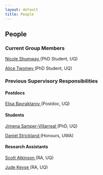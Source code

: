 ```yaml
---
layout: default
title: People
---
```


## People  

### Current Group Members 
<a href ="https://sees.uq.edu.au/profile/4554/nicole-shumway" target="_blank">Nicole Shumway </a>  (PhD Student, UQ)

<a href ="https://www.linkedin.com/in/alice-twomey-55378038/" target="_blank">Alice Twomey </a>   (PhD Student, UQ)

### Previous Supervisory Responsibilities 

#### Postdocs
<a href ="http://possinghamlab.org/people-new/all-lab-members/553-elisa-bayraktarov.html">Elisa Bayraktarov </a> (Postdoc, UQ)

#### Students

<a href ="http://www.cimar.ucr.ac.cr/en/staff/scientists/jimena-samper-villarreal,-phd.html" target="_blank">Jimena Samper-Villarreal </a> (PhD, UQ)

<a href ="http://www.web.uwa.edu.au/__data/assets/pdf_file/0011/1637552/Strickland_2010.pdf">Daniel Strickland </a> (Honours, UWA)

#### Research Assistants

<a href ="http://possinghamlab.org/people-new/all-lab-members/567-scott-atkinson.html">Scott Atkinson </a> (RA, UQ)

<a href ="https://uq.academia.edu/JudeKeyse">Jude Keyse </a> (RA, UQ)
